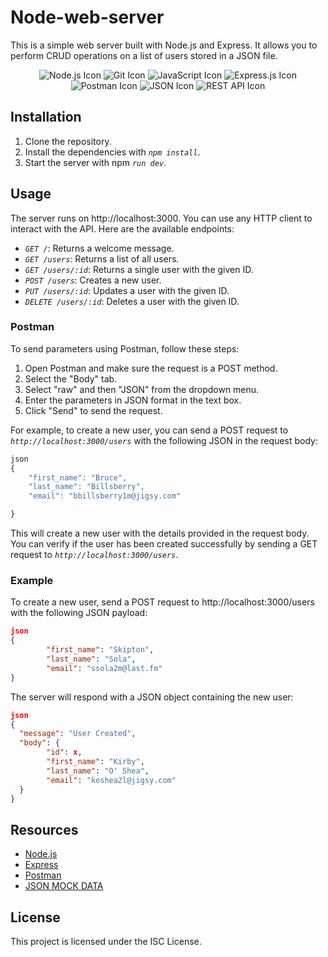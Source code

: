 # Node-web-server
 
 This is a simple web server built with Node.js and Express. It allows you to perform CRUD operations on a list of users stored in a JSON file.


 <p align="center">
 <img src="https://img.shields.io/badge/-Node.js-339933?style=for-the-badge&logo=node.js&logoColor=white" alt="Node.js Icon" />
  <img src="https://img.shields.io/badge/-Git-F05032?style=for-the-badge&logo=git&logoColor=white" alt="Git Icon" />
 <img src="https://img.shields.io/badge/-JS-F7DF1E?style=for-the-badge&logo=javascript&logoColor=black" alt="JavaScript Icon" />
  <img src="https://img.shields.io/badge/-Express.js-000000?style=for-the-badge&logo=express&logoColor=white" alt="Express.js Icon" />
  <img src="https://img.shields.io/badge/-Postman-FF6C37?style=for-the-badge&logo=postman&logoColor=white" alt="Postman Icon" />
  <img src="https://img.shields.io/badge/-JSON-000000?style=for-the-badge&logo=json&logoColor=white" alt="JSON Icon" />
  <img src="https://img.shields.io/badge/-REST%20API-FF6C37?style=for-the-badge" alt="REST API Icon" />
 
 </p>

## Installation
1. Clone the repository.
2. Install the dependencies with *`npm install`*.
3. Start the server with npm *`run dev`*.

## Usage
The server runs on http://localhost:3000. You can use any HTTP client to interact with the API. Here are the available endpoints:
* *`GET /`*: Returns a welcome message.
* *`GET /users`*: Returns a list of all users.
* *`GET /users/:id`*: Returns a single user with the given ID.
* *`POST /users`*: Creates a new user.
* *`PUT /users/:id`*: Updates a user with the given ID.
* *`DELETE /users/:id`*: Deletes a user with the given ID.

### Postman
To send parameters using Postman, follow these steps:

1. Open Postman and make sure the request is a POST method.
2. Select the "Body" tab.
3. Select "raw" and then "JSON" from the dropdown menu.
4. Enter the parameters in JSON format in the text box.
5. Click "Send" to send the request.

For example, to create a new user, you can send a POST request to *`http://localhost:3000/users`* with the following JSON in the request body:
```js
json
{ 
    "first_name": "Bruce",
    "last_name": "Billsberry",
    "email": "bbillsberry1m@jigsy.com"

}
```

This will create a new user with the details provided in the request body. You can verify if the user has been created successfully by sending a GET request to *`http://localhost:3000/users`*.
### Example
To create a new user, send a POST request to http://localhost:3000/users with the following JSON payload:

```json
json
{
        "first_name": "Skipton",
        "last_name": "Sola",
        "email": "ssola2m@last.fm"
}
```

The server will respond with a JSON object containing the new user:

```json
json
{
  "message": "User Created",
  "body": {
        "id": x,
        "first_name": "Kirby",
        "last_name": "O' Shea",
        "email": "koshea2l@jigsy.com"
  }
}

```

## Resources

* [Node.js](https://nodejs.org/en/)
* [Express](https://expressjs.com/)
* [Postman](https://www.postman.com/)
* [JSON MOCK DATA](https://www.mockaroo.com/)
## License
This project is licensed under the ISC License.
